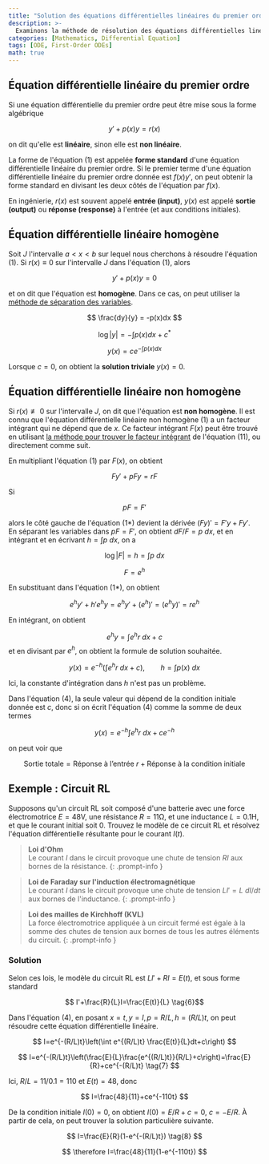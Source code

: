 ```yaml
---
title: "Solution des équations différentielles linéaires du premier ordre"
description: >-
  Examinons la méthode de résolution des équations différentielles linéaires du premier ordre.
categories: [Mathematics, Differential Equation]
tags: [ODE, First-Order ODEs]
math: true
---
```


## Équation différentielle linéaire du premier ordre
Si une équation différentielle du premier ordre peut être mise sous la forme algébrique

$$ y'+p(x)y=r(x) \tag{1} $$

on dit qu'elle est **linéaire**, sinon elle est **non linéaire**.

La forme de l'équation (1) est appelée **forme standard** d'une équation différentielle linéaire du premier ordre. Si le premier terme d'une équation différentielle linéaire du premier ordre donnée est $f(x)y'$, on peut obtenir la forme standard en divisant les deux côtés de l'équation par $f(x)$.

En ingénierie, $r(x)$ est souvent appelé **entrée (input)**, $y(x)$ est appelé **sortie (output)** ou **réponse (response)** à l'entrée (et aux conditions initiales).

## Équation différentielle linéaire homogène
Soit $J$ l'intervalle $a<x<b$ sur lequel nous cherchons à résoudre l'équation (1). Si $r(x)\equiv 0$ sur l'intervalle $J$ dans l'équation (1), alors

$$ y'+p(x)y=0 \tag{2}$$

et on dit que l'équation est **homogène**. Dans ce cas, on peut utiliser la [méthode de séparation des variables](/posts/Separation-of-Variables/).

$$ \frac{dy}{y} = -p(x)dx $$

$$ \log |y| = -\int p(x)dx + c^* $$

$$ y(x) = ce^{-\int p(x)dx} \tag{3}$$

Lorsque $c=0$, on obtient la **solution triviale** $y(x)=0$.

## Équation différentielle linéaire non homogène
Si $r(x)\not\equiv 0$ sur l'intervalle $J$, on dit que l'équation est **non homogène**. Il est connu que l'équation différentielle linéaire non homogène (1) a un facteur intégrant qui ne dépend que de $x$. Ce facteur intégrant $F(x)$ peut être trouvé en utilisant [la méthode pour trouver le facteur intégrant](/posts/Exact-Differential-Equation-and-Integrating-Factor/#méthode-pour-trouver-le-facteur-intégrant) de l'équation (11), ou directement comme suit.

En multipliant l'équation (1) par $F(x)$, on obtient

$$ Fy'+pFy=rF \tag{1*} $$

Si

$$ pF=F' $$

alors le côté gauche de l'équation (1*) devient la dérivée $(Fy)'=F'y+Fy'$. En séparant les variables dans $pF=F'$, on obtient $dF/F=p\ dx$, et en intégrant et en écrivant $h=\int p\ dx$, on a

$$ \log |F|=h=\int p\ dx $$

$$ F = e^h $$

En substituant dans l'équation (1*), on obtient

$$ e^hy'+h'e^hy=e^hy'+(e^h)'=(e^hy)'=re^h $$

En intégrant, on obtient

$$ e^hy=\int e^hr\ dx + c $$
et en divisant par $e^h$, on obtient la formule de solution souhaitée.

$$ y(x)=e^{-h}\left(\int e^hr\ dx + c\right),\qquad h=\int p(x)\ dx \tag{4} $$

Ici, la constante d'intégration dans $h$ n'est pas un problème.

Dans l'équation (4), la seule valeur qui dépend de la condition initiale donnée est $c$, donc si on écrit l'équation (4) comme la somme de deux termes

$$ y(x)=e^{-h}\int e^hr\ dx + ce^{-h} \tag{4*} $$

on peut voir que

$$ \text{Sortie totale}=\text{Réponse à l'entrée }r+\text{Réponse à la condition initiale} \tag{5} $$

## Exemple : Circuit RL
Supposons qu'un circuit RL soit composé d'une batterie avec une force électromotrice $E=48\textrm{V}$, une résistance $R=11\mathrm{\Omega}$, et une inductance $L=0.1\text{H}$, et que le courant initial soit 0. Trouvez le modèle de ce circuit RL et résolvez l'équation différentielle résultante pour le courant $I(t)$.
> **Loi d'Ohm**  
> Le courant $I$ dans le circuit provoque une chute de tension $RI$ aux bornes de la résistance.
{: .prompt-info }

> **Loi de Faraday sur l'induction électromagnétique**  
> Le courant $I$ dans le circuit provoque une chute de tension $LI'=L\ dI/dt$ aux bornes de l'inductance.
{: .prompt-info }

> **Loi des mailles de Kirchhoff (KVL)**  
> La force électromotrice appliquée à un circuit fermé est égale à la somme des chutes de tension aux bornes de tous les autres éléments du circuit.
{: .prompt-info }

### Solution
Selon ces lois, le modèle du circuit RL est $LI'+RI=E(t)$, et sous forme standard

$$ I'+\frac{R}{L}I=\frac{E(t)}{L} \tag{6}$$

Dans l'équation (4), en posant $x=t, y=I, p=R/L, h=(R/L)t$, on peut résoudre cette équation différentielle linéaire.

$$ I=e^{-(R/L)t}\left(\int e^{(R/L)t} \frac{E(t)}{L}dt+c\right) $$

$$ I=e^{-(R/L)t}\left(\frac{E}{L}\frac{e^{(R/L)t}}{R/L}+c\right)=\frac{E}{R}+ce^{-(R/L)t} \tag{7} $$

Ici, $R/L=11/0.1=110$ et $E(t)=48$, donc

$$ I=\frac{48}{11}+ce^{-110t} $$

De la condition initiale $I(0)=0$, on obtient $I(0)=E/R+c=0$, $c=-E/R$. À partir de cela, on peut trouver la solution particulière suivante.

$$ I=\frac{E}{R}(1-e^{-(R/L)t}) \tag{8} $$

$$ \therefore I=\frac{48}{11}(1-e^{-110t}) $$